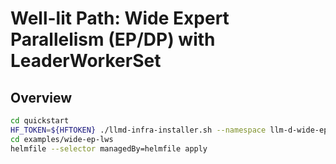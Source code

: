 # Well-lit Path: Wide Expert Parallelism (EP/DP) with LeaderWorkerSet

## Overview

```bash
cd quickstart
HF_TOKEN=${HFTOKEN} ./llmd-infra-installer.sh --namespace llm-d-wide-ep -r infra-wide-ep -f examples/wide-ep-lws/infra-wide-ep/values.yaml --disable-metrics-collection
cd examples/wide-ep-lws
helmfile --selector managedBy=helmfile apply
```
